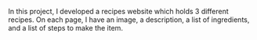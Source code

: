 In this project, I developed a recipes website which holds 3 different recipes. On each page, I have an image, a description, a list of ingredients, and a list of steps to make the item. 
